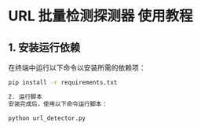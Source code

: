 # URL 批量检测探测器 使用教程

## 1. 安装运行依赖

在终端中运行以下命令以安装所需的依赖项：

```bash
pip install -r requirements.txt

2. 运行脚本
安装完成后，使用以下命令运行脚本：

python url_detector.py
